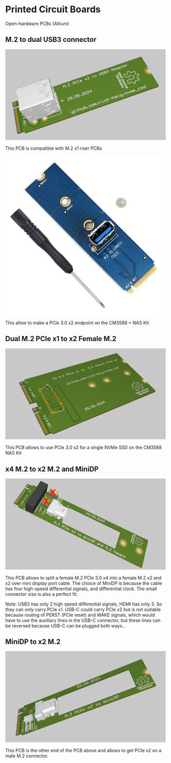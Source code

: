 # Printed Circuit Boards

Open-hardware PCBs (Altium)

## M.2 to dual USB3 connector

![M2_USB3](../res/images/M2_USB3.png)

This PCB is compatible with M.2 x1 riser PCBs

![M2_riser](../res/images/m2-riser-pcie-x1.jpg)

This allow to make a PCIe 3.0 x2 endpoint on the CM3588 + NAS Kit

## Dual M.2 PCIe x1 to x2 Female M.2

![DualM2](../res/images/M2_dual_M2.png)

This PCB allows to use PCIe 3.0 x2 for a single NVMe SSD on the CM3588 NAS Kit

## x4 M.2 to x2 M.2 and MiniDP

![x4M2MDP](../res/images/M2_M2_MDP.png)

This PCB allows to split a female M.2 PCIe 3.0 x4 into a female M.2 x2 and x2 over mini display port cable. The choice of MiniDP is because the cable has four high-speed differential signals, and differential clock. The small connector size is also a perfect fit.

Note: USB3 has only 2 high speed differential signals, HDMI has only 3. So they can only carry PCIe x1. USB-C could carry PCIe x2 but is not suitable because routing of PERST (PCIe reset) and WAKE signals, which would have to use the auxiliary lines in the USB-C connector, but these lines can be reversed because USB-C can be plugged both ways...

## MiniDP to x2 M.2

![MDPM2](../res/images/M2_MDP.png)

This PCB is the other end of the PCB above and allows to get PCIe x2 on a male M.2 connector.